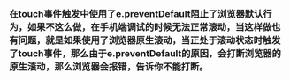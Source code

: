 ### 在touch事件触发中使用了e.preventDefault阻止了浏览器默认行为，如果不这么做，在手机端调试的时候无法正常滚动，当这样做也有问题，就是如果使用了浏览器原生滚动，当正处于滚动状态时触发了touch事件，那么由于e.preventDefault的原因，会打断浏览器的原生滚动，那么浏览器会报错，告诉你不能打断。
